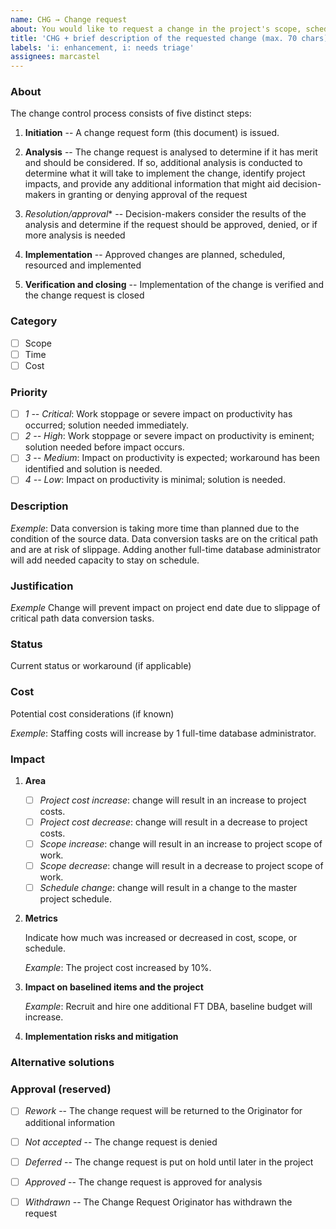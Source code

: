 ```yaml
---
name: CHG → Change request
about: You would like to request a change in the project's scope, schedule, or costs.
title: 'CHG + brief description of the requested change (max. 70 chars)'
labels: 'i: enhancement, i: needs triage'
assignees: marcastel
---
```


### About

The change control process consists of five distinct steps:

1.  **Initiation** -- A change request form (this document) is issued.

2.  **Analysis** -- The change request is analysed to determine if it has merit and should be considered. If so, additional
    analysis is conducted to determine what it will take to implement the change, identify project impacts, and provide any
    additional information that might aid decision-makers in granting or denying approval of the request

3.  *Resolution/approval** -- Decision-makers consider the results of the analysis and determine if the request should be
    approved, denied, or if more analysis is needed

4.  **Implementation** -- Approved changes are planned, scheduled, resourced and implemented

5.  **Verification and closing** -- Implementation of the change is verified and the change request is closed

### Category

- [ ] Scope
- [ ] Time
- [ ] Cost

### Priority

- [ ] _1 -- Critical_: Work stoppage or severe impact on productivity has occurred; solution needed immediately.
- [ ] _2 -- High_: Work stoppage or severe impact on productivity is eminent; solution needed before impact occurs.
- [ ] _3 -- Medium_: Impact on productivity is expected; workaround has been identified and solution is needed.
- [ ] _4 -- Low_: Impact on productivity is minimal; solution is needed.

### Description

_Exemple_: Data conversion is taking more time than planned due to the condition of the source data. Data conversion tasks are on
the critical path and are at risk of slippage. Adding another full-time database administrator will add needed capacity to stay on
schedule.

### Justification

_Exemple_ Change will prevent impact on project end date due to slippage of critical path data conversion tasks.

### Status

Current status or workaround (if applicable)

### Cost

Potential cost considerations (if known)

_Exemple_: Staffing costs will increase by 1 full-time database administrator.

### Impact

1.  **Area**

    - [ ] _Project cost increase_: change will result in an increase to project costs.
    - [ ] _Project cost decrease_: change will result in a decrease to project costs.
    - [ ] _Scope increase_: change will result in an increase to project scope of work.
    - [ ] _Scope decrease_: change will result in a decrease to project scope of work.
    - [ ] _Schedule change_: change will result in a change to the master project schedule.

1.  **Metrics**

    Indicate how much was increased or decreased in cost, scope, or schedule.

    _Example_: The project cost increased by 10%.

1.  **Impact on baselined items and the project**

    _Example_: Recruit and hire one additional FT DBA, baseline budget will increase.

1.  **Implementation risks and mitigation**

### Alternative solutions



### Approval (reserved)

- [ ] _Rework_ -- The change request will be returned to the Originator for additional information
- [ ] _Not accepted_ -- The change request is denied 
- [ ] _Deferred_ -- The change request is put on hold until later in the project
- [ ] _Approved_ -- The change request is approved for analysis
- [ ] _Withdrawn_ -- The Change Request Originator has withdrawn the request

